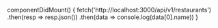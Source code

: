 componentDidMount() {
fetch('http://localhost:3000/api/v1/restaurants')
.then(resp => resp.json())
.then(data => console.log(data[0].name))
}
